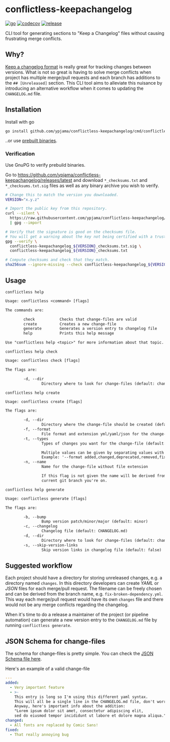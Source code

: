 # conflictless-keepachangelog

[![go](https://github.com/ypjama/conflictless-keepachangelog/actions/workflows/go.yml/badge.svg?branch=main)](https://github.com/ypjama/conflictless-keepachangelog/actions/workflows/go.yml)
[![codecov](https://codecov.io/gh/ypjama/conflictless-keepachangelog/graph/badge.svg?token=9Q4JK8VNPO)](https://codecov.io/gh/ypjama/conflictless-keepachangelog)
[![release](https://img.shields.io/github/v/release/ypjama/conflictless-keepachangelog.svg)](https://github.com/ypjama/conflictless-keepachangelog/releases/latest)

CLI tool for generating sections to "Keep a Changelog" files without causing frustrating merge conflicts.

## Why?

[Keep a changelog format](https://keepachangelog.com/en/1.1.0/) is really great for tracking changes between versions. What is not so great is having to solve merge conflicts when project has multiple merge/pull requests and each branch has additions to the `## [Unreleased]` section. This CLI tool aims to alleviate this nuisance by introducing an alternative workflow when it comes to updating the `CHANGELOG.md` file.

## Installation

Install with go

```sh
go install github.com/ypjama/conflictless-keepachangelog/cmd/conflictless@latest
```

..or use [prebuilt binaries](https://github.com/ypjama/conflictless-keepachangelog/releases/latest).

### Verification

Use GnuPG to verify prebuild binaries.

Go to <https://github.com/ypjama/conflictless-keepachangelog/releases/latest> and
download `*_checksums.txt` and `*_checksums.txt.sig` files as well as any binary archive you wish to verify.

```sh
# Change this to match the version you downloaded.
VERSION="x.y.z"

# Import the public key from this repository.
curl --silent \
  https://raw.githubusercontent.com/ypjama/conflictless-keepachangelog/refs/heads/main/73D48E8B35873132.key \
  | gpg --import

# Verify that the signature is good on the checksums file.
# You will get a warning about the key not being certified with a trusted signature unfortunately.
gpg --verify \
  conflictless-keepachangelog_${VERSION}_checksums.txt.sig \
  conflictless-keepachangelog_${VERSION}_checksums.txt

# Compute checksums and check that they match.
sha256sum --ignore-missing --check conflictless-keepachangelog_${VERSION}_checksums.txt
```

## Usage

`conflictless help`

``` txt
Usage: conflictless <command> [flags]

The commands are:

        check           Checks that change-files are valid
        create          Creates a new change-file
        generate        Generates a version entry to changelog file
        help            Prints this help message

Use "conflictless help <topic>" for more information about that topic.
```

`conflictless help check`

``` txt
Usage: conflictless check [flags]

The flags are:

        -d, --dir
                Directory where to look for change-files (default: changes)
```

`conflictless help create`

```txt
Usage: conflictless create [flags]

The flags are:

        -d, --dir
                Directory where the change-file should be created (default: changes)
        -f, --format
                File format and extension yml/yaml/json for the change-file (default: yml)
        -t, --types
                Types of changes you want for the change-file (default: changed)

                Multiple values can be given by separating values with commas.
                Example: '--format added,changed,deprecated,removed,fixed,security'.
        -n, --name
                Name for the change-file without file extension

                If this flag is not given the name will be derived from the name of the
                current git branch you're on.
```

`conflictless help generate`

``` txt
Usage: conflictless generate [flags]

The flags are:

        -b, --bump
                Bump version patch/minor/major (default: minor)
        -c, --changelog
                Changelog file (default: CHANGELOG.md)
        -d, --dir
                Directory where to look for change-files (default: changes)
        -s, --skip-version-links
                Skip version links in changelog file (default: false)
```

## Suggested workflow

Each project should have a directory for storing unreleased changes, e.g. a directory named `changes`. In this directory developers can create _YAML_ or _JSON_ files for each merge/pull request. The filename can be freely chosen and can be derived from the branch name, e.g. `fix-broken-dependency.yml`. This way each merge/pull request would have its own `changes` file and there would not be any merge conflicts regarding the changelog.

When it's time to do a release a maintainer of the project (or pipeline automation) can generate a new version entry to the `CHANGELOG.md` file by running `conflictless generate`.

## JSON Schema for change-files

The schema for change-files is pretty simple. You can check the [JSON Schema file here](pkg/schema/jsonschema.json).

Here's an example of a valid change-file

```yml
---
added:
  - Very important feature
  - >-
    This entry is long so I'm using this different yaml syntax.
    This will all be a single line in the CHANGELOG.md file, don't worry.
    Anyway, here's important info about the addition:
    "Lorem ipsum dolor sit amet, consectetur adipiscing elit,
    sed do eiusmod tempor incididunt ut labore et dolore magna aliqua."
changed:
  - All fonts are replaced by Comic Sans!
fixed:
  - That really annoying bug
```
